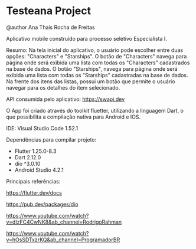 # Testeana Project
@author Ana Thaís Rocha de Freitas

Aplicativo mobile construído para processo seletivo Especialista I.

Resumo:
Na tela inicial do aplicativo, o usuário pode escolher entre duas opções: "Characters" e "Starships".
O botão de "Characters" navega para página onde será exibida uma lista com todas os "Characters" cadastrados na base de dados. 
O botão "Starships", navega para página onde será exibida uma lista com todas os "Starships" cadastradas na base de dados. 
Na frente dos itens das listas, possui um botão que permite o usuário navegar para os detalhes do item selecionado.

API consumida pelo aplicativo: https://swapi.dev 

O App foi criado através do toolkit fluetter, utilizando a linguagem Dart, 
o que possibilita a compilação nativa para Android e IOS.

IDE: Visual Studio Code 1.52.1

Dependências para compilar projeto:
- Flutter 1.25.0-8.3
- Dart 2.12.0
- dio ^3.0.10
- Android Studio 4.2.1

Principais referências: 

https://flutter.dev/docs

https://pub.dev/packages/dio

https://www.youtube.com/watch?v=dIzFC4CwNK8&ab_channel=RodrigoRahman

https://www.youtube.com/watch?v=hOsSDTxzrKQ&ab_channel=ProgramadorBR

